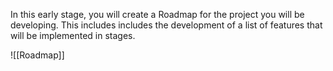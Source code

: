 In this early stage, you will create a Roadmap for the project you will be developing. This includes includes the development of a list of features that will be implemented in stages.



![[Roadmap]]